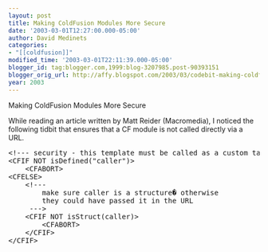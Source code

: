 ```yaml
---
layout: post
title: Making ColdFusion Modules More Secure
date: '2003-03-01T12:27:00.000-05:00'
author: David Medinets
categories:
- "[[coldfusion]]"
modified_time: '2003-03-01T22:11:39.000-05:00'
blogger_id: tag:blogger.com,1999:blog-3207985.post-90393151
blogger_orig_url: http://affy.blogspot.com/2003/03/codebit-making-coldfusion-modules-more.md
year: 2003
---
```


Making ColdFusion Modules More Secure


<p>While reading an article written by Matt Reider (Macromedia), I noticed the following tidbit that ensures that a CF module is not called directly via a URL.</p>
<pre>
&lt;!--- security - this template must be called as a custom tag ---&gt;
&lt;CFIF NOT isDefined("caller")&gt;
    &lt;CFABORT&gt;
&lt;CFELSE&gt;
    &lt;!---
        make sure caller is a structure� otherwise
        they could have passed it in the URL
     ---&gt;
    &lt;CFIF NOT isStruct(caller)&gt;
        &lt;CFABORT&gt;
    &lt;/CFIF&gt;
&lt;/CFIF&gt;
